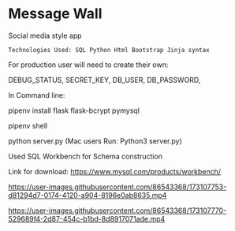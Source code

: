 # Message Wall 

Social media style app 

`Technologies Used: SQL Python Html Bootstrap Jinja syntax` 

For production user will need to create their own:

DEBUG_STATUS, SECRET_KEY, DB_USER, DB_PASSWORD,

In Command line:

pipenv install flask flask-bcrypt pymysql 

pipenv shell 

python server.py (Mac users Run: Python3 server.py) 

Used SQL Workbench for Schema construction

Link for download: https://www.mysql.com/products/workbench/

https://user-images.githubusercontent.com/86543368/173107753-d81294d7-0174-4120-a904-8196e0ab8635.mp4



https://user-images.githubusercontent.com/86543368/173107770-529689f4-2d87-454c-b1bd-8d8917071ade.mp4
